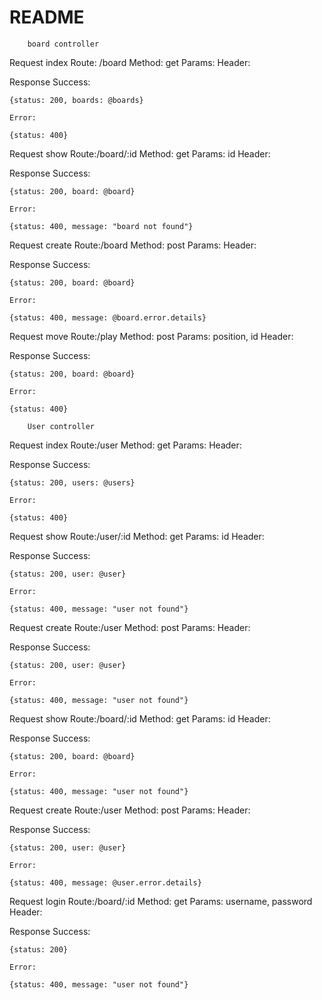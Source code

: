 # README
		board controller

Request	index
	Route: /board
	Method: get
	Params:
	Header:
	
Response
	Success:
	
	{status: 200, boards: @boards}
	
	Error:
	
	{status: 400}
	
Request 	show
	Route:/board/:id
	Method: get
	Params: id
	Header:
	
Response
	Success:
	
	{status: 200, board: @board}
	
	Error:
	
	{status: 400, message: "board not found"}
	
Request	create
	Route:/board
	Method: post
	Params: 
	Header:
	
Response
	Success:
	
	{status: 200, board: @board}
	
	Error:
	
	{status: 400, message: @board.error.details}

Request	move
	Route:/play
	Method: post
	Params: position, id
	Header:
	
Response
	Success:
	
	{status: 200, board: @board}
	
	Error:
	
	{status: 400}

		User controller
Request	index
	Route:/user
	Method: get
	Params:
	Header:
	
Response
	Success:
	
	{status: 200, users: @users}
	
	Error:
	
	{status: 400}

Request	show
	Route:/user/:id
	Method: get
	Params: id
	Header:
	
Response 
	Success:
	
	{status: 200, user: @user}
	
	Error:
	
	{status: 400, message: "user not found"}
	
Request	create
	Route:/user
	Method: post
	Params: 
	Header:
	
Response 
	Success:
	
	{status: 200, user: @user}
	
	Error:
	
	{status: 400, message: "user not found"}
	
Request	show
	Route:/board/:id
	Method: get
	Params: id
	Header:
	
Response 
	Success:
	
	{status: 200, board: @board}
	
	Error:
	
	{status: 400, message: "user not found"}

Request	create
	Route:/user
	Method: post
	Params: 
	Header:
	
Response 
	Success:
	
	{status: 200, user: @user}
	
	Error:
	
	{status: 400, message: @user.error.details}

Request	login
	Route:/board/:id
	Method: get
	Params: username, password
	Header:
	
Response 
	Success:
	
	{status: 200}
	
	Error:
	
	{status: 400, message: "user not found"}
	
	
	
